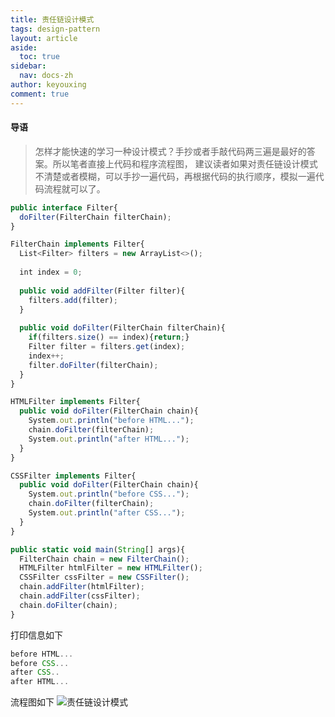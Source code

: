 ```yaml
---
title: 责任链设计模式
tags: design-pattern
layout: article
aside:
  toc: true
sidebar:
  nav: docs-zh
author: keyouxing
comment: true
---
```

#### 导语
> 怎样才能快速的学习一种设计模式？手抄或者手敲代码两三遍是最好的答案。所以笔者直接上代码和程序流程图，
建议读者如果对责任链设计模式不清楚或者模糊，可以手抄一遍代码，再根据代码的执行顺序，模拟一遍代码流程就可以了。

```javascript
public interface Filter{
  doFilter(FilterChain filterChain);
}

FilterChain implements Filter{
  List<Filter> filters = new ArrayList<>();
  
  int index = 0; 
  
  public void addFilter(Filter filter){
    filters.add(filter);
  }
  
  public void doFilter(FilterChain filterChain){
    if(filters.size() == index){return;}
    Filter filter = filters.get(index);
    index++;
    filter.doFilter(filterChain);
  }
}

HTMLFilter implements Filter{
  public void doFilter(FilterChain chain){
    System.out.println("before HTML...");
    chain.doFilter(filterChain);
    System.out.println("after HTML...");
  }
}

CSSFilter implements Filter{
  public void doFilter(FilterChain chain){
    System.out.println("before CSS...");
    chain.doFilter(filterChain);
    System.out.println("after CSS...");
  }
}

public static void main(String[] args){
  FilterChain chain = new FilterChain();
  HTMLFilter htmlFilter = new HTMLFilter();
  CSSFilter cssFilter = new CSSFilter();
  chain.addFilter(htmlFilter);
  chain.addFilter(cssFilter);
  chain.doFilter(chain);
}
```
打印信息如下
```javascript
before HTML...
before CSS...
after CSS..
after HTML...
```
流程图如下
![责任链设计模式](http://keyouxing.com/img/oauth2/chain-design-pattern.png)

